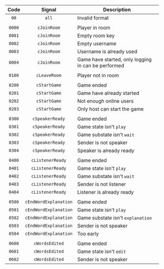 Code | Signal | Description
:---: | :---: | ---
`00` | `all` | Invalid format
||
`0000` | `cJoinRoom` | Player in room
`0001` | `cJoinRoom` | Empty room key
`0002` | `cJoinRoom` | Empty username
`0003` | `cJoinRoom` | Username is already used
`0004` | `cJoinRoom` | Game have started, only logging in can be performed
||
`0100` | `cLeaveRoom` | Player not in room
||
`0200` | `cStartGame` | Game ended
`0201` | `cStartGame` | Game have already started
`0202` | `cStartGame` | Not enough online users
`0203` | `cStartGame` | Only host can start the game
||
`0300` | `cSpeakerReady` | Game ended
`0301` | `cSpeakerReady` | Game state isn't `play`
`0302` | `cSpeakerReady` | Game substate isn't `wait`
`0303` | `cSpeakerReady` | Sender is not speaker
`0304` | `cSpeakerReady` | Speaker is already ready
||
`0400` | `cListenerReady` | Game ended
`0401` | `cListenerReady` | Game state isn't `play`
`0402` | `cListenerReady` | Game substate isn't `wait`
`0403` | `cListenerReady` | Sender is not listener
`0404` | `cListenerReady` | Listener is already ready
||
`0500` | `cEndWordExplanation` | Game ended
`0501` | `cEndWordExplanation` | Game state isn't `play`
`0502` | `cEndWordExplanation` | Game substate isn't `explanation`
`0503` | `cEndWordExplanation` | Sender is not speaker
`0504` | `cEndWordExplanation` | Too early
||
`0600` | `cWordsEdited` | Game ended
`0601` | `cWordsEdited` | Game state isn't `edit`
`0602` | `cWordsEdited` | Sender is not speaker